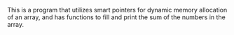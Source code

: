 This is a program that utilizes smart pointers for dynamic memory allocation of an array, and has functions to fill and print the sum of the numbers in the array.
